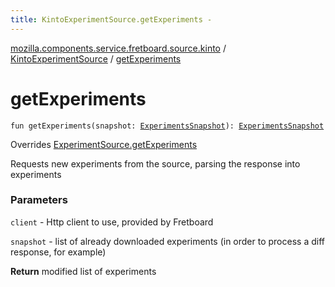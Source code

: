 ```yaml
---
title: KintoExperimentSource.getExperiments - 
---
```


[mozilla.components.service.fretboard.source.kinto](../index.html) / [KintoExperimentSource](index.html) / [getExperiments](./get-experiments.html)

# getExperiments

`fun getExperiments(snapshot: `[`ExperimentsSnapshot`](../../mozilla.components.service.fretboard/-experiments-snapshot/index.html)`): `[`ExperimentsSnapshot`](../../mozilla.components.service.fretboard/-experiments-snapshot/index.html)

Overrides [ExperimentSource.getExperiments](../../mozilla.components.service.fretboard/-experiment-source/get-experiments.html)

Requests new experiments from the source,
parsing the response into experiments

### Parameters

`client` - Http client to use, provided by Fretboard

`snapshot` - list of already downloaded experiments
(in order to process a diff response, for example)

**Return**
modified list of experiments

